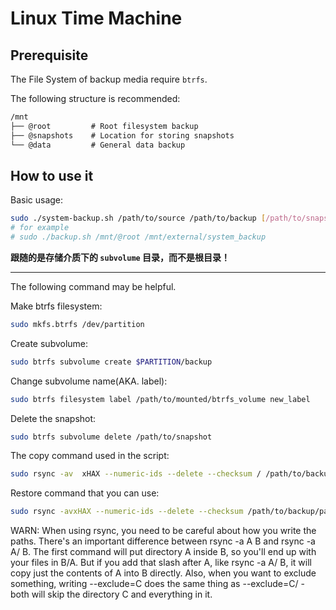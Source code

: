 # Linux Time Machine

## Prerequisite

The File System of backup media require `btrfs`. 

The following structure is recommended:

```txt
/mnt
├── @root         # Root filesystem backup
├── @snapshots    # Location for storing snapshots
└── @data         # General data backup
```

## How to use it

Basic usage:

```sh
sudo ./system-backup.sh /path/to/source /path/to/backup [/path/to/snapshots]
# for example
# sudo ./backup.sh /mnt/@root /mnt/external/system_backup
```

**跟随的是存储介质下的 `subvolume` 目录，而不是根目录！**

---

The following command may be helpful.

Make btrfs filesystem:

```sh
sudo mkfs.btrfs /dev/partition
```

Create subvolume:

```sh
sudo btrfs subvolume create $PARTITION/backup
```

Change subvolume name(AKA. label):

```sh
sudo btrfs filesystem label /path/to/mounted/btrfs_volume new_label
```

Delete the snapshot:

```sh
sudo btrfs subvolume delete /path/to/snapshot
```

The copy command used in the script:

```sh
sudo rsync -av	xHAX --numeric-ids --delete --checksum / /path/to/backup/partition/backup
```

Restore command that you can use:

```sh
sudo rsync -avxHAX --numeric-ids --delete --checksum /path/to/backup/partition/backup  /path/to/backup/partition/restore
```

WARN:
When using rsync, you need to be careful about how you write the paths. There's an important difference between rsync -a A B and rsync -a A/ B. The first command will put directory A inside B, so you'll end up with your files in B/A. But if you add that slash after A, like rsync -a A/ B, it will copy just the contents of A into B directly. Also, when you want to exclude something, writing --exclude=C does the same thing as --exclude=C/ - both will skip the directory C and everything in it.



